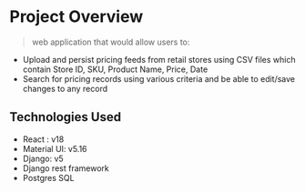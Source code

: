 # Project Overview
> web application that would allow users to:
  -	Upload and persist pricing feeds from retail stores using CSV files which contain Store ID, SKU, Product Name, Price, Date
  - Search for pricing records using various criteria and be able to edit/save changes to any record

## Technologies Used
- React : v18
- Material UI:  v5.16
- Django: v5
- Django rest framework
- Postgres SQL

